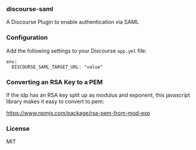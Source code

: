 ### discourse-saml

A Discourse Plugin to enable authentication via SAML

### Configuration

Add the following settings to your Discourse `app.yml` file:


```
env:
  DISCOURSE_SAML_TARGET_URL: "value"
```
  
### Converting an RSA Key to a PEM

If the idp has an RSA key split up as modulus and exponent, this javascript library makes
it easy to convert to pem:

https://www.npmjs.com/package/rsa-pem-from-mod-exp

### License

MIT

